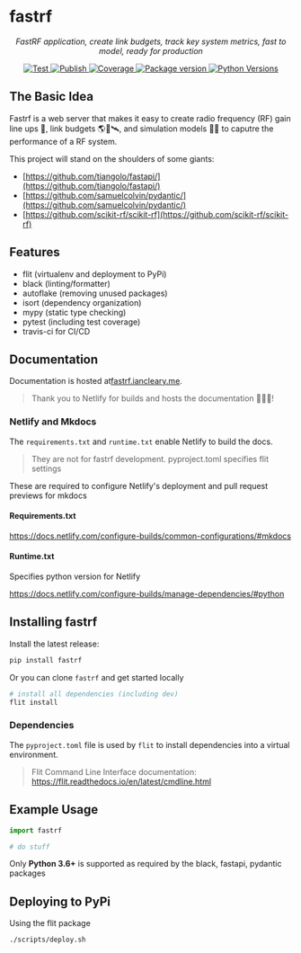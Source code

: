 # fastrf

<p align="center">
    <em>FastRF application, create link budgets, track key system metrics, fast to model, ready for production</em>
</p>

<p align="center">
<a href="https://github.com/iancleary/fastrf/actions?query=workflow%3ATest" target="_blank">
    <img src="https://github.com/iancleary/fastrf/workflows/Test/badge.svg" alt="Test">
</a>
<a href="https://github.com/iancleary/fastrf/actions?query=workflow%3APublish" target="_blank">
    <img src="https://github.com/iancleary/fastrf/workflows/Publish/badge.svg" alt="Publish">
</a>
<a href="https://codecov.io/gh/iancleary/fastrf" target="_blank">
    <img src="https://img.shields.io/codecov/c/github/iancleary/fastrf" alt="Coverage">
</a>
<a href="https://pypi.org/project/fastrf" target="_blank">
    <img src="https://badge.fury.io/py/fastrf.svg" alt="Package version">
</a>
<a href="https://pypi.org/project/fastrf/" target="_blank">
    <img src="https://img.shields.io/pypi/pyversions/fastrf.svg" alt="Python Versions">
</a>
</p>

## The Basic Idea

Fastrf is a web server that makes it easy to create radio frequency (RF) gain line ups 📡, link budgets 🌎📡🛰️, and simulation models 🧪🧮 to caputre the performance of a RF system.

This project will stand on the shoulders of some giants:
- [https://github.com/tiangolo/fastapi/](https://github.com/tiangolo/fastapi/)
- [https://github.com/samuelcolvin/pydantic/](https://github.com/samuelcolvin/pydantic/)
- [https://github.com/scikit-rf/scikit-rf](https://github.com/scikit-rf/scikit-rf)

## Features

- flit (virtualenv and deployment to PyPi)
- black (linting/formatter)
- autoflake (removing unused packages)
- isort (dependency organization)
- mypy (static type checking)
- pytest (including test coverage)
- travis-ci for CI/CD

## Documentation

Documentation is hosted at[fastrf.iancleary.me](https://fastrf.iancleary.me/).

> Thank you to Netlify for builds and hosts the documentation 🙂🚀🎉!

### Netlify and Mkdocs

The `requirements.txt` and `runtime.txt` enable Netlify to build the docs.

> They are not for fastrf development. pyproject.toml specifies flit settings

These are required to configure Netlify's deployment and pull request previews for mkdocs

#### Requirements.txt

<https://docs.netlify.com/configure-builds/common-configurations/#mkdocs>

#### Runtime.txt

Specifies python version for Netlify

<https://docs.netlify.com/configure-builds/manage-dependencies/#python>

## Installing fastrf

Install the latest release:

```bash
pip install fastrf
```

Or you can clone `fastrf` and get started locally

```bash
# install all dependencies (including dev)
flit install
```

### Dependencies

The `pyproject.toml` file is used by `flit` to install dependencies into a virtual environment.

> Flit Command Line Interface documentation:
> <https://flit.readthedocs.io/en/latest/cmdline.html>

## Example Usage

```python
import fastrf

# do stuff
```

Only **Python 3.6+** is supported as required by the black, fastapi, pydantic packages

## Deploying to PyPi

Using the flit package

```bash
./scripts/deploy.sh
```
